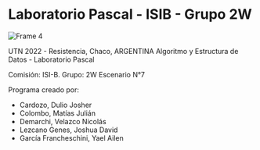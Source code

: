 # **Laboratorio Pascal - ISIB - Grupo 2W**
![Frame 4](https://user-images.githubusercontent.com/96133436/182724929-1283afb8-8e92-4f7a-9491-06f53e581280.png)

UTN 2022 - Resistencia, Chaco, ARGENTINA
Algoritmo y Estructura de Datos - Laboratorio Pascal

Comisión: ISI-B.
Grupo: 2W
Escenario N°7

Programa creado por:
- Cardozo, Dulio Josher
- Colombo, Matías Julián
- Demarchi, Velazco Nicolás
- Lezcano Genes, Joshua David
- García Francheschini, Yael Ailen
